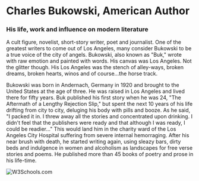 <h1>Charles Bukowski, American Author</h1>
<h3>His life, work and influence on modern literature</h3> 
<p>A cult figure, novelist, short-story writer, poet and journalist. One of the greatest writers to come out of Los Angeles, many consider Bukowski to be a true voice of the city of angels. Bukowski, also known as "Buk," wrote with raw emotion and painted with words. His canvas was Los Angeles. Not the glitter though. His Los Angeles was the stench of alley-ways, broken dreams, broken hearts, winos and of course...the horse track.

Bukowski was born in Andernach, Germany in 1920 and brought to the United States at the age of three. He was raised in Los Angeles and lived there for fifty years. Buk published his first story when he was 24, "The Aftermath of a Lengthy Rejection Slip," but spent the next 10 years of his life drifting from city to city, deluging his body with pills and booze. As he said, "I packed it in. I threw away all the stories and concentrated upon drinking. I didn't feel that the publishers were ready and that although I was ready, I could be readier..." This would land him in the charity ward of the Los Angeles City Hospital suffering from severe internal hemorraging. After his near brush with death, he started writing again, using sleazy bars, dirty beds and indulgence in women and alcoholism as landscapes for free verse stories and poems. He published more than 45 books of poetry and prose in his life-time.
</p>
<img src="https://www.tagesspiegel.de/images/buk/9608396/3-format43.jpg" alt="W3Schools.com">


</body>
</html>
